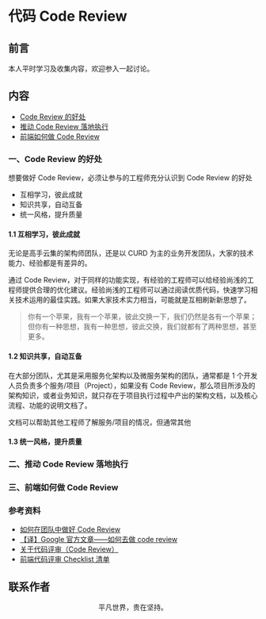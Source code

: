 # 代码 Code Review

## 前言

本人平时学习及收集内容，欢迎参入一起讨论。

## 内容

- [Code Review 的好处](#一、code-review-的好处)
- [推动 Code Review 落地执行](#二、推动-code-review-落地执行)
- [前端如何做 Code Review](#三、前端如何做-code-review)

### 一、Code Review 的好处

想要做好 Code Review，必须让参与的工程师充分认识到 Code Review 的好处

- 互相学习，彼此成就
- 知识共享，自动互备
- 统一风格，提升质量

#### 1.1 互相学习，彼此成就

无论是高手云集的架构师团队，还是以 CURD 为主的业务开发团队，大家的技术能力、经验都是有差异的。

通过 Code Review，对于同样的功能实现，有经验的工程师可以给经验尚浅的工程师提供合理的优化建议。经验尚浅的工程师可以通过阅读优质代码，快速学习相关技术运用的最佳实践。如果大家技术实力相当，可能就是互相刷新新思想了。

> 你有一个苹果，我有一个苹果，彼此交换一下，我们仍然是各有一个苹果；但你有一种思想，我有一种思想，彼此交换，我们就都有了两种思想，甚至更多。

#### 1.2 知识共享，自动互备

在大部分团队，尤其是采用服务化架构以及微服务架构的团队，通常都是 1 个开发人员负责多个服务/项目（Project），如果没有 Code Review，那么项目所涉及的架构知识，或者业务知识，就只存在于项目执行过程中产出的架构文档，以及核心流程、功能的说明文档了。

文档可以帮助其他工程师了解服务/项目的情况，但通常其他

#### 1.3 统一风格，提升质量

### 二、推动 Code Review 落地执行

### 三、前端如何做 Code Review

### 参考资料

- [如何在团队中做好 Code Review](https://www.cnblogs.com/ken-io/p/how-to-do-code-review-in-a-team.html)
- [【译】Google 官方文章——如何去做 code review](https://juejin.im/post/5d80c27cf265da03e61b45c7)
- [关于代码评审（Code Review）](https://mp.weixin.qq.com/s/2Fpqlhl2XLuk7dFXCPUD-A)
- [前端代码评审 Checklist 清单](https://github.com/fengshi123/blog/issues/1)

## 联系作者

<div align="center">
    <p>
        平凡世界，贵在坚持。
    </p>
    <img :src="$withBase('/about/contact.png')" />
</div>
